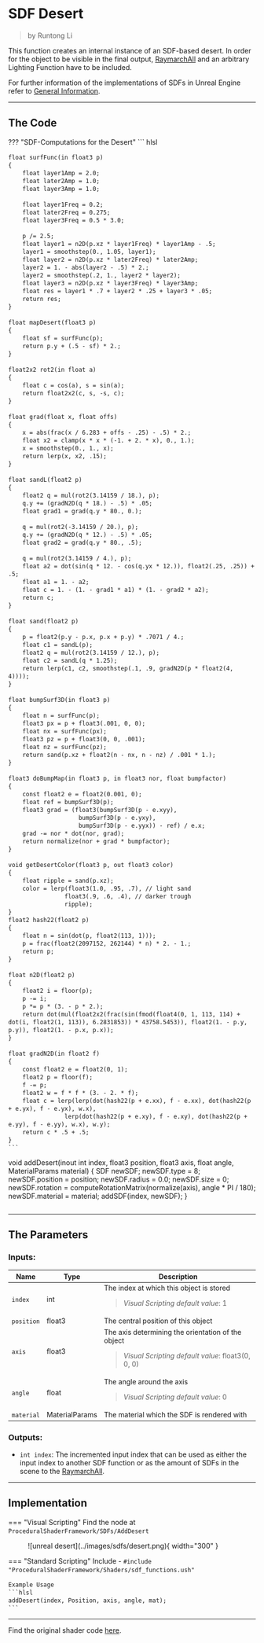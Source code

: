 <div class="container">
    <h1 class="main-heading">SDF Desert</h1>
    <blockquote class="author">by Runtong Li</blockquote>
</div>

This function creates an internal instance of an SDF-based desert. In order for the object to be visible in the final output, [RaymarchAll](raymarchAll.md) and an arbitrary Lighting Function have to be included.

For further information of the implementations of SDFs in Unreal Engine refer to [General Information](generalInformation.md).

---

## The Code

??? "SDF-Computations for the Desert"
    ``` hlsl
    
    float surfFunc(in float3 p)
    {
        float layer1Amp = 2.0;
        float later2Amp = 1.0;
        float layer3Amp = 1.0;

        float layer1Freq = 0.2;
        float later2Freq = 0.275;
        float layer3Freq = 0.5 * 3.0;

        p /= 2.5;
        float layer1 = n2D(p.xz * layer1Freq) * layer1Amp - .5;
        layer1 = smoothstep(0., 1.05, layer1);
        float layer2 = n2D(p.xz * later2Freq) * later2Amp;
        layer2 = 1. - abs(layer2 - .5) * 2.;
        layer2 = smoothstep(.2, 1., layer2 * layer2);
        float layer3 = n2D(p.xz * layer3Freq) * layer3Amp;
        float res = layer1 * .7 + layer2 * .25 + layer3 * .05;
        return res;
    }

    float mapDesert(float3 p)
    {
        float sf = surfFunc(p);
        return p.y + (.5 - sf) * 2.;
    }

    float2x2 rot2(in float a)
    {
        float c = cos(a), s = sin(a);
        return float2x2(c, s, -s, c);
    }

    float grad(float x, float offs)
    {
        x = abs(frac(x / 6.283 + offs - .25) - .5) * 2.;
        float x2 = clamp(x * x * (-1. + 2. * x), 0., 1.);
        x = smoothstep(0., 1., x);
        return lerp(x, x2, .15);
    }

    float sandL(float2 p)
    {
        float2 q = mul(rot2(3.14159 / 18.), p);
        q.y += (gradN2D(q * 18.) - .5) * .05;
        float grad1 = grad(q.y * 80., 0.);

        q = mul(rot2(-3.14159 / 20.), p);
        q.y += (gradN2D(q * 12.) - .5) * .05;
        float grad2 = grad(q.y * 80., .5);

        q = mul(rot2(3.14159 / 4.), p);
        float a2 = dot(sin(q * 12. - cos(q.yx * 12.)), float2(.25, .25)) + .5;
        float a1 = 1. - a2;
        float c = 1. - (1. - grad1 * a1) * (1. - grad2 * a2);
        return c;
    }

    float sand(float2 p)
    {
        p = float2(p.y - p.x, p.x + p.y) * .7071 / 4.;
        float c1 = sandL(p);
        float2 q = mul(rot2(3.14159 / 12.), p);
        float c2 = sandL(q * 1.25);
        return lerp(c1, c2, smoothstep(.1, .9, gradN2D(p * float2(4, 4))));
    }

    float bumpSurf3D(in float3 p)
    {
        float n = surfFunc(p);
        float3 px = p + float3(.001, 0, 0);
        float nx = surfFunc(px);
        float3 pz = p + float3(0, 0, .001);
        float nz = surfFunc(pz);
        return sand(p.xz + float2(n - nx, n - nz) / .001 * 1.);
    }

    float3 doBumpMap(in float3 p, in float3 nor, float bumpfactor)
    {
        const float2 e = float2(0.001, 0);
        float ref = bumpSurf3D(p);
        float3 grad = (float3(bumpSurf3D(p - e.xyy),
                        bumpSurf3D(p - e.yxy),
                        bumpSurf3D(p - e.yyx)) - ref) / e.x;
        grad -= nor * dot(nor, grad);
        return normalize(nor + grad * bumpfactor);
    }

    void getDesertColor(float3 p, out float3 color)
    {
        float ripple = sand(p.xz);
        color = lerp(float3(1.0, .95, .7), // light sand
                    float3(.9, .6, .4), // darker trough
                    ripple);
    }
    float2 hash22(float2 p)
    {
        float n = sin(dot(p, float2(113, 1)));
        p = frac(float2(2097152, 262144) * n) * 2. - 1.;
        return p;
    }

    float n2D(float2 p)
    {
        float2 i = floor(p);
        p -= i;
        p *= p * (3. - p * 2.);
        return dot(mul(float2x2(frac(sin(fmod(float4(0, 1, 113, 114) + dot(i, float2(1, 113)), 6.2831853)) * 43758.5453)), float2(1. - p.y, p.y)), float2(1. - p.x, p.x));
    }

    float gradN2D(in float2 f)
    {
        const float2 e = float2(0, 1);
        float2 p = floor(f);
        f -= p;
        float2 w = f * f * (3. - 2. * f);
        float c = lerp(lerp(dot(hash22(p + e.xx), f - e.xx), dot(hash22(p + e.yx), f - e.yx), w.x),
                    lerp(dot(hash22(p + e.xy), f - e.xy), dot(hash22(p + e.yy), f - e.yy), w.x), w.y);
        return c * .5 + .5;
    }
    ```
void addDesert(inout int index, float3 position, float3 axis, float angle, MaterialParams material)
{
    SDF newSDF;
    newSDF.type = 8;
    newSDF.position = position;
    newSDF.radius = 0.0;
    newSDF.size = 0;
    newSDF.rotation = computeRotationMatrix(normalize(axis), angle * PI / 180);
    newSDF.material = material;
    addSDF(index, newSDF);
}
```
```

---

## The Parameters

### Inputs:
| Name            | Type     | Description |
|-----------------|----------|-------------|
| `index`        | int   | The index at which this object is stored <br> <blockquote> *Visual Scripting default value*: 1 </blockquote>|
| `position`        | float3   | The central position of this object |
| `axis`        | float3   | The axis determining the orientation of the object <br> <blockquote> *Visual Scripting default value*: float3(0, 0, 0) </blockquote> |
| `angle`        | float   | The angle around the axis <br> <blockquote> *Visual Scripting default value*: 0 </blockquote>|
| `material` | MaterialParams | The material which the SDF is rendered with |
    
### Outputs:
- ```int index```: The incremented input index that can be used as either the input index to another SDF function or as the amount of SDFs in the scene to the [RaymarchAll](raymarchAll.md).  

---

## Implementation

=== "Visual Scripting"
    Find the node at `ProceduralShaderFramework/SDFs/AddDesert`

<figure markdown="span">
    ![unreal desert](../images/sdfs/desert.png){ width="300" }
</figure>

=== "Standard Scripting"
    Include - ```#include "ProceduralShaderFramework/Shaders/sdf_functions.ush"```
    
    Example Usage
    ```hlsl
    addDesert(index, Position, axis, angle, mat);
    ```
---

Find the original shader code [here](../../../shaders/scenes/desert.md).